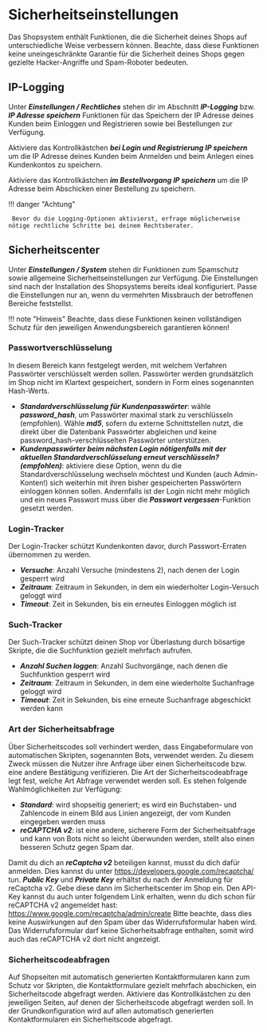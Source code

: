 # Sicherheitseinstellungen

Das Shopsystem enthält Funktionen, die die Sicherheit deines Shops auf unterschiedliche Weise verbessern können. Beachte, dass diese Funktionen keine uneingeschränkte Garantie für die Sicherheit deines Shops gegen gezielte Hacker-Angriffe und Spam-Roboter bedeuten.

## IP-Logging

Unter _**Einstellungen / Rechtliches**_ stehen dir im Abschnitt _**IP-Logging**_ bzw. _**IP Adresse speichern**_ Funktionen für das Speichern der IP Adresse deines Kunden beim Einloggen und Registrieren sowie bei Bestellungen zur Verfügung.

Aktiviere das Kontrollkästchen _**bei Login und Registrierung IP speichern**_ um die IP Adresse deines Kunden beim Anmelden und beim Anlegen eines Kundenkontos zu speichern.

Aktiviere das Kontrollkästchen _**im Bestellvorgang IP speichern**_ um die IP Adresse beim Abschicken einer Bestellung zu speichern.

!!! danger "Achtung"

	 Bevor du die Logging-Optionen aktivierst, erfrage möglicherweise nötige rechtliche Schritte bei deinem Rechtsberater.

## Sicherheitscenter

Unter _**Einstellungen / System**_ stehen dir Funktionen zum Spamschutz sowie allgemeine Sicherheitseinstellungen zur Verfügung. Die Einstellungen sind nach der Installation des Shopsystems bereits ideal konfiguriert. Passe die Einstellungen nur an, wenn du vermehrten Missbrauch der betroffenen Bereiche feststellst.

!!! note "Hinweis" 
	 Beachte, dass diese Funktionen keinen vollständigen Schutz für den jeweiligen Anwendungsbereich garantieren können!

### Passwortverschlüsselung

In diesem Bereich kann festgelegt werden, mit welchem Verfahren Passwörter verschlüsselt werden sollen. Passwörter werden grundsätzlich im Shop nicht im Klartext gespeichert, sondern in Form eines sogenannten Hash-Werts.

-   _**Standardverschlüsselung für Kundenpasswörter**_: wähle _**password\_hash**_, um Passwörter maximal stark zu verschlüsseln \(empfohlen\). Wähle _**md5**_, sofern du externe Schnittstellen nutzt, die direkt über die Datenbank Passwörter abgleichen und keine password\_hash-verschlüsselten Passwörter unterstützen.
-   _**Kundenpasswörter beim nächsten Login nötigenfalls mit der aktuellen Standardverschlüsselung erneut verschlüsseln? \(empfohlen\)**_: aktiviere diese Option, wenn du die Standardverschlüsselung wechseln möchtest und Kunden \(auch Admin-Konten!\) sich weiterhin mit ihren bisher gespeicherten Passwörtern einloggen können sollen. Andernfalls ist der Login nicht mehr möglich und ein neues Passwort muss über die _**Passwort vergessen**_-Funktion gesetzt werden.

### Login-Tracker

Der Login-Tracker schützt Kundenkonten davor, durch Passwort-Erraten übernommen zu werden.

-   _**Versuche**_: Anzahl Versuche \(mindestens 2\), nach denen der Login gesperrt wird
-   _**Zeitraum**_: Zeitraum in Sekunden, in dem ein wiederholter Login-Versuch geloggt wird
-   _**Timeout**_: Zeit in Sekunden, bis ein erneutes Einloggen möglich ist

### Such-Tracker

Der Such-Tracker schützt deinen Shop vor Überlastung durch bösartige Skripte, die die Suchfunktion gezielt mehrfach aufrufen.

-   _**Anzahl Suchen loggen**_: Anzahl Suchvorgänge, nach denen die Suchfunktion gesperrt wird
-   _**Zeitraum**_: Zeitraum in Sekunden, in dem eine wiederholte Suchanfrage geloggt wird
-   _**Timeout**_: Zeit in Sekunden, bis eine erneute Suchanfrage abgeschickt werden kann

### Art der Sicherheitsabfrage

Über Sicherheitscodes soll verhindert werden, dass Eingabeformulare von automatischen Skripten, sogenannten Bots, verwendet werden. Zu diesem Zweck müssen die Nutzer ihre Anfrage über einen Sicherheitscode bzw. eine andere Bestätigung verifizieren. Die Art der Sicherheitscodeabfrage legt fest, welche Art Abfrage verwendet werden soll. Es stehen folgende Wahlmöglichkeiten zur Verfügung:

-   _**Standard**_: wird shopseitig generiert; es wird ein Buchstaben- und Zahlencode in einem Bild aus Linien angezeigt, der vom Kunden eingegeben werden muss
-   _**reCAPTCHA v2**_: ist eine andere, sicherere Form der Sicherheitsabfrage und kann von Bots nicht so leicht überwunden werden, stellt also einen besseren Schutz gegen Spam dar.

Damit du dich an _**reCaptcha v2**_ beteiligen kannst, musst du dich dafür anmelden. Dies kannst du unter https://developers.google.com/recaptcha/ tun. _**Public Key**_ und _**Private Key**_ erhältst du nach der Anmeldung für reCaptcha v2. Gebe diese dann im Sicherheitscenter im Shop ein. Den API-Key kannst du auch unter folgendem Link erhalten, wenn du dich schon für reCAPTCHA v2 angemeldet hast: https://www.google.com/recaptcha/admin/create Bitte beachte, dass dies keine Auswirkungen auf den Spam über das Widerrufsformular haben wird. Das Widerrufsformular darf keine Sicherheitsabfrage enthalten, somit wird auch das reCAPTCHA v2 dort nicht angezeigt.

### Sicherheitscodeabfragen

Auf Shopseiten mit automatisch generierten Kontaktformularen kann zum Schutz vor Skripten, die Kontaktformulare gezielt mehrfach abschicken, ein Sicherheitscode abgefragt werden. Aktiviere das Kontrollkästchen zu den jeweiligen Seiten, auf denen der Sicherheitscode abgefragt werden soll. In der Grundkonfiguration wird auf allen automatisch generierten Kontaktformularen ein Sicherheitscode abgefragt.